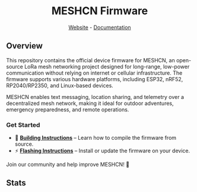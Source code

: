 <div align="center" markdown="1">

<h1>MESHCN Firmware</h1>

</div>

</div>

<div align="center">
	<a href="https://meshcn.net">Website</a>
	-
	<a href="https://meshcn.net/docs/">Documentation</a>
</div>

## Overview

This repository contains the official device firmware for MESHCN, an open-source LoRa mesh networking project designed for long-range, low-power communication without relying on internet or cellular infrastructure. The firmware supports various hardware platforms, including ESP32, nRF52, RP2040/RP2350, and Linux-based devices.

MESHCN enables text messaging, location sharing, and telemetry over a decentralized mesh network, making it ideal for outdoor adventures, emergency preparedness, and remote operations.

### Get Started

- 🔧 **[Building Instructions](https://meshcn.net/docs/development/firmware/build)** – Learn how to compile the firmware from source.
- ⚡ **[Flashing Instructions](https://meshcn.net/docs/getting-started/flashing-firmware/)** – Install or update the firmware on your device.

Join our community and help improve MESHCN! 🚀

## Stats


